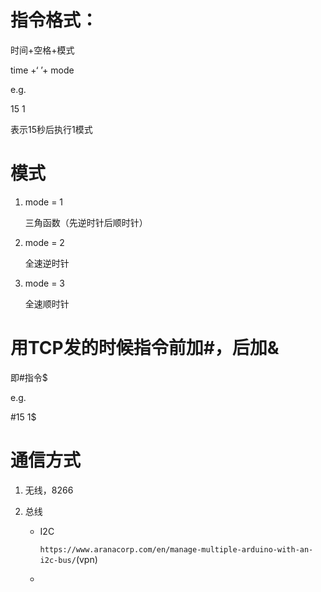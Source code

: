 # 指令格式：

时间+空格+模式 

time +‘ ’+ mode

e.g.

15 1

表示15秒后执行1模式 

# 模式

1. mode = 1

   三角函数（先逆时针后顺时针）

2. mode = 2

   全速逆时针

3. mode = 3 

   全速顺时针



# 用TCP发的时候指令前加#，后加&

即#指令$

e.g. 

#15 1$

# 通信方式

1. 无线，8266

2. 总线

   - I2C

     `https://www.aranacorp.com/en/manage-multiple-arduino-with-an-i2c-bus/`(vpn)

   - 
























